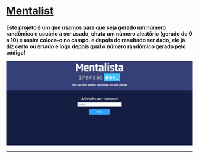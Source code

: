# [Mentalist](https://joaoito.github.io/Mentalist/)

**Este projeto é um que usamos para que seja gerado um número randômico e usuário a ser usado, chuta um número aleatório (gerado de 0 a 10) e assim coloca-o no campo, e depois do resultado ser dado, ele já diz certo ou errado e logo depois qual o número randômico gerado pelo código!**

<img src="./assets/MentalistPrintscream.jpeg">

---

